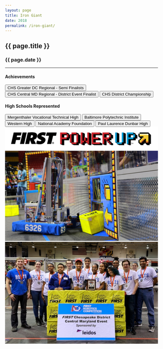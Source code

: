 ```yaml
---
layout: page
title: Iron Giant
date: 2018
permalink: /iron-giant/
---
```


<div class="container" markdown="1">
<section id="banner-card" class="card bg-light info-card" markdown="1">

<h1 class="mx-auto pt-4 pb-2">{{ page.title }}</h1>
<h3 class="mx-auto">{{ page.date }}</h3>
<hr class="mx-4">

<h4 class="mx-4 p-0">Achievements</h4>
<button type="button" class="page-button ml-4 mb-2 btn btn-primary">CHS Greater DC Regional - Semi Finalists</button>
<button type="button" class="page-button ml-2 mb-2 btn btn-primary">CHS Central MD Regional - District Event Finalist</button>
<button type="button" class="page-button ml-2 mb-2 btn btn-primary">CHS District Championship</button>

<h4 class="mx-4 mt-2 p-0">High Schools Represented</h4>
<button type="button" class="page-outline-button ml-4 mb-2 btn btn-outline-primary">Mergenthaler Vocational Technical High</button>
<button type="button" class="page-outline-button ml-2 mb-2 btn btn-outline-primary">Baltimore Polytechnic Institute</button>
<button type="button" class="page-outline-button ml-2 mb-2 btn btn-outline-primary">Western High</button>
<button type="button" class="page-outline-button ml-2 mb-2 btn btn-outline-primary">National Academy Foundation</button>
<button type="button" class="page-outline-button ml-4 mb-2 btn btn-outline-primary mt-1">Paul Laurence Dunbar High</button>


<img src="/assets/img/robots/iron-giant-3.jpg" class="d-block img-fluid p-4" />
<img src="/assets/img/robots/iron-giant-1.jpg" class="img-fluid p-4" />
<img src="/assets/img/robots/iron-giant-2.jpg" class="img-fluid p-4" />

</section>
</div>